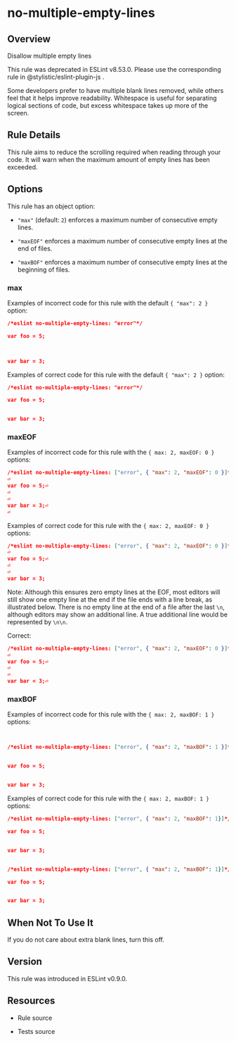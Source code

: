 

# no-multiple-empty-lines
## Overview

Disallow multiple empty lines

This rule was deprecated in ESLint v8.53.0. Please use the corresponding rule  in @stylistic/eslint-plugin-js .

Some developers prefer to have multiple blank lines removed, while others feel that it helps improve readability. Whitespace is useful for separating logical sections of code, but excess whitespace takes up more of the screen.

## Rule Details

This rule aims to reduce the scrolling required when reading through your code. It will warn when the maximum amount of empty lines has been exceeded.

## Options

This rule has an object option:


- `"max"` (default: `2`) enforces a maximum number of consecutive empty lines.

- `"maxEOF"` enforces a maximum number of consecutive empty lines at the end of files.

- `"maxBOF"` enforces a maximum number of consecutive empty lines at the beginning of files.

### max

Examples of incorrect code for this rule with the default `{ "max": 2 }` option:


```json
/*eslint no-multiple-empty-lines: "error"*/

var foo = 5;



var bar = 3;
```

Examples of correct code for this rule with the default `{ "max": 2 }` option:


```json
/*eslint no-multiple-empty-lines: "error"*/

var foo = 5;


var bar = 3;
```

### maxEOF

Examples of incorrect code for this rule with the `{ max: 2, maxEOF: 0 }` options:


```json
/*eslint no-multiple-empty-lines: ["error", { "max": 2, "maxEOF": 0 }]*/⏎
⏎
var foo = 5;⏎
⏎
⏎
var bar = 3;⏎
⏎

```

Examples of correct code for this rule with the `{ max: 2, maxEOF: 0 }` options:


```json
/*eslint no-multiple-empty-lines: ["error", { "max": 2, "maxEOF": 0 }]*/⏎
⏎
var foo = 5;⏎
⏎
⏎
var bar = 3;
```

Note: Although this ensures zero empty lines at the EOF, most editors will still show one empty line at the end if the file ends with a line break, as illustrated below. There is no empty line at the end of a file after the last `\n`, although editors may show an additional line. A true additional line would be represented by `\n\n`.

Correct:


```json
/*eslint no-multiple-empty-lines: ["error", { "max": 2, "maxEOF": 0 }]*/⏎
⏎
var foo = 5;⏎
⏎
⏎
var bar = 3;⏎

```

### maxBOF

Examples of incorrect code for this rule with the `{ max: 2, maxBOF: 1 }` options:


```json


/*eslint no-multiple-empty-lines: ["error", { "max": 2, "maxBOF": 1 }]*/


var foo = 5;


var bar = 3;
```

Examples of correct code for this rule with the `{ max: 2, maxBOF: 1 }` options:


```json
/*eslint no-multiple-empty-lines: ["error", { "max": 2, "maxBOF": 1}]*/

var foo = 5;


var bar = 3;
```



```json

/*eslint no-multiple-empty-lines: ["error", { "max": 2, "maxBOF": 1}]*/

var foo = 5;


var bar = 3;
```

## When Not To Use It

If you do not care about extra blank lines, turn this off.

## Version

This rule was introduced in ESLint v0.9.0.

## Resources


- Rule source 

- Tests source 

